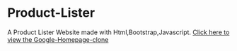 # Product-Lister
A Product Lister Website made with Html,Bootstrap,Javascript.
<a href="https://product-lister.netlify.app/">Click here to view the Google-Homepage-clone </a>

